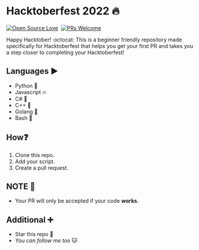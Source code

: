 # Hacktoberfest 2022 🔥

[![Open Source Love](https://badges.frapsoft.com/os/v1/open-source.svg?v=102)](https://hacktoberfest.com)&nbsp;
[![PRs Welcome](https://img.shields.io/badge/PRs-welcome-brightgreen.svg?style=flat-square)](https://github.com/king04aman/hacktoberfest2022/blob/main/CONTRIBUTING.md)&nbsp;

Happy Hacktober! :octocat: This is a beginner friendly repository made specifically for Hacktoberfest that helps you get your first PR and takes you a step closer to completing your Hacktoberfest!

## Languages ▶
* Python 🐍
* Javascript 🔥
* C# 🚀
* C++ 🐛
* Golang 🐀
* Bash 🔨

## How❓
1. Clone this repo.
2. Add your script.
3. Create a pull request.

## NOTE 👀
* Your PR will only be accepted if your code **works**.

## Additional ➕
* Star this repo 🌟
* _You can follow me too_ 🐱
